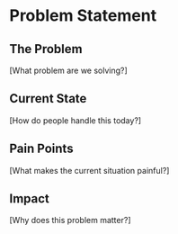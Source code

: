# Problem Statement

## The Problem
[What problem are we solving?]

## Current State
[How do people handle this today?]

## Pain Points
[What makes the current situation painful?]

## Impact
[Why does this problem matter?]
